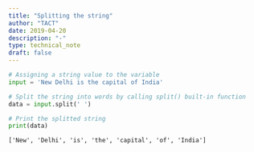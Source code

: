```yaml
---
title: "Splitting the string"
author: "TACT"
date: 2019-04-20
description: "-"
type: technical_note
draft: false
---
```


```python
# Assigning a string value to the variable
input = 'New Delhi is the capital of India'
```


```python
# Split the string into words by calling split() built-in function
data = input.split(' ')
```


```python
# Print the splitted string
print(data)
```

    ['New', 'Delhi', 'is', 'the', 'capital', 'of', 'India']

